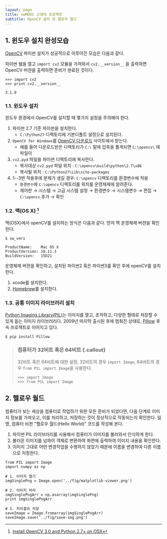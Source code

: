 ```yaml
---
layout: page
title: xwMOOC 고생대 프로젝트
subtitle: OpenCV 설치 및 헬로우 월드
---
```



## 1. 윈도우 설치 완성모습

[OpenCV](http://opencv.org/) 파이썬 설치가 성공적으로 이루어진 모습은 다음과 같다.

파이썬 쉘을 열고 `import cv2` 모듈을 가져와서 `cv2.__version__` 을 출력하면 OpenCV 버젼을 출력하면 준비가 완료된 것이다.

~~~ {.python}
>>> import cv2
>>> print cv2.__version__
~~~

~~~ {.output}
3.1.0
~~~

### 1.1. 윈도우 설치

윈도우 환경에서 OpenCV를 설치할 때 몇가지 설정을 주의해야 한다.

1. 파이썬 2.7 기준 파이썬을 설치한다. 
    * `C:\Python27` 디렉토리에 기본디폴트 설정으로 설치된다.
2. `OpenCV for Windows`를 [OpenCV 다운로드](http://opencv.org/downloads.html) 사이트에서 받는다.
    * 예를 들어 다운로드받은 디렉토리가 `C:\` 밑에 압축을 풀게되면 `C:\opencv\` 에 파일이 
3. `cv2.pyd` 파일을 파이썬 디렉토리에 복사한다.
    * 복사대상 `cv2.pyd` 파일 위치 : `C:\opencv\build\python\2.7\x86`
    * 복사될 위치 : `C:\Python27\Lib\site-packages`
4. 1--3번 적용후에 문제가 생길 경우: `C:\opencv` 디렉토리를 환경변수에 적용
    * `환경변수`에 `C:\opencv` 디렉토리를 위치를 운영체제에 알려준다.
    * 제어판 &rarr; 시스템 &rarr; 고급 시스템 설정 &rarr; 환경변수 &rarr; 시스템변수 &rarr; 편집 &rarr; `C:\opencv` 추가 &rarr; 확인

### 1.2. 맥(OS X) [^mac-opencv]

[^mac-opencv]: [Install OpenCV 3.0 and Python 2.7+ on OSX](http://www.pyimagesearch.com/2015/06/15/install-opencv-3-0-and-python-2-7-on-osx/)

맥(OSX)에서 openCV를 설치하는 방식은 다음과 같다. 먼저 맥 운영체제 버젼을 확인한다.

~~~ {.shell}
$ sw_vers
~~~ 

~~~ {.output}
ProductName:	Mac OS X
ProductVersion:	10.11.3
BuildVersion:	15D21
~~~

운영체제 버젼을 확인하고, 설치된 파이썬2 혹은 파이썬3를 확인 후에 openCV를 설치한다.

1. xcode를 설치한다.
1. [Homebrew](http://brew.sh)를 설치한다.


### 1.3. 공통 이미지 라이브러리 설치

[Python Imaging Library(PIL)](https://en.wikipedia.org/wiki/Python_Imaging_Library)는 이미지를 열고, 조작하고, 다양한 형태로 저장할 수 있게 돕는 이미지 라이브러리다. 2009년 마지막 출시된 후에 멈춰진 상태로, [Pillow](http://python-pillow.org/) 후속 프로젝트로 이어지고 있다.

~~~ {.python}
$ pip install Pillow
~~~

> ### 컴퓨터가 32비트 혹은 64비트 {.callout}
> 
> 32비트 혹은 64비트에 대한 설정, 32비트의 경우 `import Image`, 64비트의 경우 `from PIL import Image`을 사용한다.
> 
> ~~~ {.python}
> >>> import Image
> >>> from PIL import Image
> ~~~

## 2. 헬로우 월드

컴퓨터가 보는 세상을 컴퓨터로 작업하기 위한 모든 준비가 되었다면, 다음 단계로 이미지 정보를 가져오고, 
이를 처리하고, 저장하는 것이 정상적으로 작동되는지 확인한다. 일명, 컴퓨터 비젼 "헬로우 월드(Hello World)" 코드를 작성해 본다.

1. 파이썬 PIL 라이브러리를 사용해서 컴퓨터가 이미지를 불러와서 인식하게 한다.
1. 불러온 이미지를 넘파이 객체로 변환하여 화면에 출력하여 이미지 내용을 확인한다.
1. 이미지 그대로 어떤 변경작업을 수행하지 않았기 때문에 이름을 변경하여 다른 이름으로 저정한다.

~~~ {.python}
from PIL import Image
import numpy as np

# 1. 이미지 열기
imgSinglePng = Image.open('../fig/matplotlib-viewer.png')

# 2. 이미지 처리
imgSinglePngArr = np.asarray(imgSinglePng)
print imgSinglePngArr

# 3. 처리결과 저장
saveImage = Image.fromarray(imgSinglePngArr)
saveImage.save('../fig/save-img.png')
~~~

